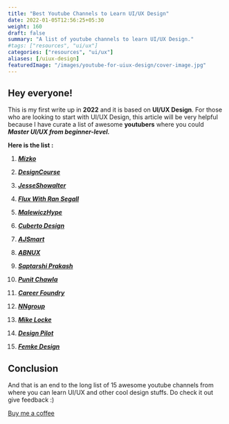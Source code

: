 ```yaml
---
title: "Best Youtube Channels to Learn UI/UX Design"
date: 2022-01-05T12:56:25+05:30
weight: 160
draft: false
summary: "A list of youtube channels to learn UI/UX Design."
#tags: ["resources", "ui/ux"]
categories: ["resources", "ui/ux"]
aliases: [/uiux-design]
featuredImage: "/images/youtube-for-uiux-design/cover-image.jpg"
---  
```


## Hey everyone!

This is my first write up in **2022** and it is based on **UI/UX Design**. For those who are looking to start with UI/UX Design, this article will be very helpful because I have curate a list of awesome **youtubers** where you could ***Master UI/UX from beginner-level.***

**Here is the list :**
  
1. ***[Mizko](https://www.youtube.com/c/Mizko/videos)***

2. ***[DesignCourse](https://www.youtube.com/c/DesignCourse/videos)***

3. ***[JesseShowalter](https://www.youtube.com/c/JesseShowalter/videos)***

4. ***[Flux With Ran Segall](https://www.youtube.com/c/FluxWithRanSegall/videos)***

5. ***[MalewiczHype](https://www.youtube.com/c/MalewiczHype/videos)***

6. ***[Cuberto Design](https://www.youtube.com/c/CubertoDesign/videos)***

7. ***[AJSmart](https://www.youtube.com/c/AJSmart/videos)***

8. ***[ABNUX](https://www.youtube.com/c/abnux/videos)***

9. ***[Saptarshi Prakash](https://www.youtube.com/c/saptarshipr/videos)***

10. ***[Punit Chawla](https://www.youtube.com/c/PunitChawla/videos)***

11. ***[Career Foundry](https://www.youtube.com/user/careerfoundry/videos)***

12. ***[NNgroup](https://www.youtube.com/c/NNgroup/videos)***

13. ***[Mike Locke](https://www.youtube.com/c/MikeLocke/videos)***

14. ***[Design Pilot](https://www.youtube.com/c/DesignPilot/videos)***

15. ***[Femke Design](https://www.youtube.com/c/femkedesign/videos)***
 
## Conclusion  

And that is an end to the long list of 15 awesome youtube channels from where you can learn UI/UX and other cool design stuffs. Do check it out give feedback :)  

[Buy me a coffee](https://www.buymeacoffee.com/alenabraham)